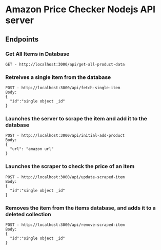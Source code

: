 # Amazon Price Checker Nodejs API server

## Endpoints

### Get All Items in Database

```
GET - http://localhost:3000/api/get-all-product-data
```

### Retreives a single item from the database

```
POST - http://localhost:3000/api/fetch-single-item
Body:
{
  "id":"single object _id"
}
```

### Launches the server to scrape the item and add it to the database

```
POST - http://localhost:3000/api/initial-add-product
Body:
{
  "url": "amazon url"
}
```

### Launches the scraper to check the price of an item

```
POST - http://localhost:3000/api/update-scraped-item
Body:
{
  "id":"single object _id"
}
```

### Removes the item from the items database, and adds it to a deleted collection

```
POST - http://localhost:3000/api/remove-scraped-item
Body:
{
  "id":"single object _id"
}
```
